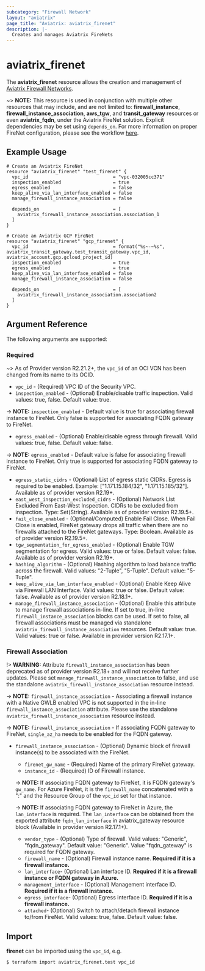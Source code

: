 ```yaml
---
subcategory: "Firewall Network"
layout: "aviatrix"
page_title: "Aviatrix: aviatrix_firenet"
description: |-
  Creates and manages Aviatrix FireNets
---
```


# aviatrix_firenet

The **aviatrix_firenet** resource allows the creation and management of [Aviatrix Firewall Networks](https://docs.aviatrix.com/HowTos/firewall_network_faq.html).

~> **NOTE:** This resource is used in conjunction with multiple other resources that may include, and are not limited to: **firewall_instance**, **firewall_instance_association**, **aws_tgw**, and **transit_gateway** resources or even **aviatrix_fqdn**, under the Aviatrix FireNet solution. Explicit dependencies may be set using `depends_on`. For more information on proper FireNet configuration, please see the workflow [here](https://docs.aviatrix.com/HowTos/firewall_network_workflow.html).

## Example Usage

```hcl
# Create an Aviatrix FireNet
resource "aviatrix_firenet" "test_firenet" {
  vpc_id                               = "vpc-032005cc371"
  inspection_enabled                   = true
  egress_enabled                       = false
  keep_alive_via_lan_interface_enabled = false
  manage_firewall_instance_association = false

  depends_on                           = [
    aviatrix_firewall_instance_association.association_1
  ]
}
```

```hcl
# Create an Aviatrix GCP FireNet
resource "aviatrix_firenet" "gcp_firenet" {
  vpc_id                               = format("%s~-~%s", aviatrix_transit_gateway.test_transit_gateway.vpc_id, aviatrix_account.gcp.gcloud_project_id)
  inspection_enabled                   = true
  egress_enabled                       = true
  keep_alive_via_lan_interface_enabled = false
  manage_firewall_instance_association = false

  depends_on                           = [
    aviatrix_firewall_instance_association.association2
  ]
}
```

## Argument Reference

The following arguments are supported:

### Required
~> As of Provider version R2.21.2+, the `vpc_id` of an OCI VCN has been changed from its name to its OCID.
* `vpc_id` - (Required) VPC ID of the Security VPC.
* `inspection_enabled` - (Optional) Enable/disable traffic inspection. Valid values: true, false. Default value: true.

-> **NOTE:** `inspection_enabled` - Default value is true for associating firewall instance to FireNet. Only false is supported for associating FQDN gateway to FireNet.

* `egress_enabled` - (Optional) Enable/disable egress through firewall. Valid values: true, false. Default value: false.

-> **NOTE:** `egress_enabled` - Default value is false for associating firewall instance to FireNet. Only true is supported for associating FQDN gateway to FireNet.

* `egress_static_cidrs` - (Optional) List of egress static CIDRs. Egress is required to be enabled. Example: ["1.171.15.184/32", "1.171.15.185/32"]. Available as of provider version R2.19+.
* `east_west_inspection_excluded_cidrs` - (Optional) Network List Excluded From East-West Inspection. CIDRs to be excluded from inspection. Type: Set(String). Available as of provider version R2.19.5+.
* `fail_close_enabled` - (Optional/Computed) Enable Fail Close. When Fail Close is enabled, FireNet gateway drops all traffic when there are no firewalls attached to the FireNet gateways. Type: Boolean. Available as of provider version R2.19.5+.
* `tgw_segmentation_for_egress_enabled` - (Optional) Enable TGW segmentation for egress. Valid values: true or false. Default value: false. Available as of provider version R2.19+.
* `hashing_algorithm` - (Optional) Hashing algorithm to load balance traffic across the firewall. Valid values: "2-Tuple", "5-Tuple". Default value: "5-Tuple".
* `keep_alive_via_lan_interface_enabled` - (Optional) Enable Keep Alive via Firewall LAN Interface. Valid values: true or false. Default value: false. Available as of provider version R2.18.1+.
* `manage_firewall_instance_association` - (Optional) Enable this attribute to manage firewall associations in-line. If set to true, in-line `firewall_instance_association` blocks can be used. If set to false, all firewall associations must be managed via standalone `aviatrix_firewall_instance_association` resources. Default value: true. Valid values: true or false. Available in provider version R2.17.1+.

### Firewall Association

!> **WARNING:** Attribute `firewall_instance_association` has been deprecated as of provider version R2.18+ and will not receive further updates. Please set `manage_firewall_instance_association` to false, and use the standalone `aviatrix_firewall_instance_association` resource instead.

-> **NOTE:** `firewall_instance_association` - Associating a firewall instance with a Native GWLB enabled VPC is not supported in the in-line `firewall_instance_association` attribute. Please use the standalone `aviatrix_firewall_instance_association` resource instead.

-> **NOTE:** `firewall_instance_association` - If associating FQDN gateway to FireNet, `single_az_ha` needs to be enabled for the FQDN gateway.

* `firewall_instance_association` - (Optional) Dynamic block of firewall instance(s) to be associated with the FireNet.
  * `firenet_gw_name` - (Required) Name of the primary FireNet gateway.
  * `instance_id` - (Required) ID of Firewall instance.

  -> **NOTE:** If associating FQDN gateway to FireNet, it is FQDN gateway's `gw_name`. For Azure FireNet, it is the `firewall_name` concatenated with a ":" and the Resource Group of the `vpc_id` set for that instance.

  -> **NOTE:** If associating FQDN gateway to FireNet in Azure, the `lan_interface` is required. The `lan_interface` can be obtained from the exported attribute `fqdn_lan_interface` in aviatrix_gateway resource block (Available in provider version R2.17.1+).

  * `vendor_type` - (Optional) Type of firewall. Valid values: "Generic", "fqdn_gateway". Default value: "Generic". Value "fqdn_gateway" is required for FQDN gateway.  
  * `firewall_name` - (Optional) Firewall instance name. **Required if it is a firewall instance.**
  * `lan_interface`- (Optional) Lan interface ID. **Required if it is a firewall instance or FQDN gateway in Azure.**
  * `management_interface` - (Optional) Management interface ID. **Required if it is a firewall instance.**
  * `egress_interface`- (Optional) Egress interface ID. **Required if it is a firewall instance.**
  * `attached`- (Optional) Switch to attach/detach firewall instance to/from FireNet. Valid values: true, false. Default value: false.


## Import

**firenet** can be imported using the `vpc_id`, e.g.

```
$ terraform import aviatrix_firenet.test vpc_id
```

